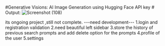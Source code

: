 #Generative Visions: AI Image Generation using Hugging Face API key #
Output:
![Screenshot (108)](https://github.com/KesavaAI/Generative-Visions-AI-Image-Generation/assets/144814421/c6309b38-cc10-47ab-ab08-5e5ae5485845)

its ongoing project ,still not complete.
---need development---
1.login and registration validation 
2.need beautiful left sidebar
3.store the history of previous search prompts and add delete option for the prompts 
4.profile of the user
5.settings
